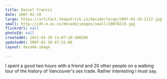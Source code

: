 ```yaml
---
title: Daniel Francis
date: 2007-02-19
large: https://artifact.thepatrick.io/decade/large/2007-02-19-2113.jpg
small: http://cdn.m.ac.nz/decade/images/small/20070219.jpg
flickrUrl: null
photoId: null
createdAt: 2011-01-30 11:07:20.500286
updatedAt: 2007-02-20 07:31:06
layout: decade-image

---
```

I spent a good two hours with a friend and 20 other people on a walking tour of the history of Vancouver's sex trade. Rather interesting I must say.
